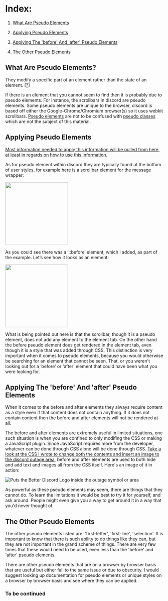 <h1>Index:</h1>

1) <a href="#WhatAreSE">What Are Pseudo Elements</a>

2) <a href="#ApplyingPE">Applying Pseudo Elements</a>

3) <a href="#ApplyingBA">Applying The 'before' And 'after' Pseudo Elements</a>

4) <a href="#OtherPE">The Other Pseudo Elements</a>

<a name="WhatAreSE"><h2>What Are Pseudo Elements?</h2></a>

They modify a specific part of an element rather than the state of an element. <a href="https://www.w3schools.com/css/css_pseudo_elements.asp" target="_blank">[?]</a>
  
If there is an element that you cannot seem to find then it is probably due to pseudo elements. For instance, the scrollbars in discord are pseudo elements. Some pseudo elements are unique to the browser, discord is based off either the Google-Chrome/Chromium browser(s) so it uses webkit scrollbars. <a href="https://www.w3schools.com/css/css_pseudo_elements.asp" target="_blank">Pseudo elements</a> are not to be confused with <a href="https://www.w3schools.com/css/css_pseudo_classes.asp" target="_blank">pseudo classes</a> which are not the subject of this material.

<a name="ApplyingPE"><h2>Applying Pseudo Elements</h2></a>

<a href="https://www.w3schools.com/css/css_pseudo_elements.asp">Most information needed to apply this information will be pulled from here, at least in regards on how to use this information.</a>

As for pseudo element within discord they are typically found at the bottom of user styles, for example here is a scrollbar element for the message wrapper:

<img src="https://raw.githubusercontent.com/CompletelyUnbelievable/ThemeResource/master/BetterDiscord101/PseudoCSS/Images/PseudoElementExample.png" height="200px">

As you could see there was a ‘::before’ element, which I added, as part of the example. Let’s see how it looks as an element:

<img src="https://raw.githubusercontent.com/CompletelyUnbelievable/ThemeResource/master/BetterDiscord101/PseudoCSS/Images/PseudoElementExample2.png" height="200px">

What is being pointed out here is that the scrollbar, though it is a pseudo element, does not add any element to the element tab. On the other hand the before pseudo element does get rendered in the element tab, even though it is a style that was added through CSS. This distinction is very important when it comes to pseudo elements, because you would otherwise be searching for an element that cannot be seen. That, or you weren't looking out for a ‘before’ or ‘after’ element that could have been what you were looking for.

<a name="ApplyingBA"><h2>Applying The 'before' And 'after' Pseudo Elements</h2></a>

When it comes to the before and after elements they always require content as a style even if that content does not contain anything. If it does not contain content then the before and after elements will not be rendered at all.

The before and after elements are extremely useful in limited situations, one such situation is when you are confined to only modifing the CSS or making a JavaScript plugin. Since JavaScript requires more from the developer, whatever can be done through CSS alone will be done through CSS. <a href="https://github.com/CompletelyUnbelievable/ThemeResource/blob/master/ChangeOutage/raw/Outage.css">Take a look at the CSS I wrote to change both the contents and insert an image to the discord outage area</a>, before and after elements are used to both hide and add text and images all from the CSS itself. Here's an image of it in action:

![Puts the Better Discord Logo inside the outage symbol or area](https://raw.githubusercontent.com/CompletelyUnbelievable/ThemeResource/master/ChangeOutage/Images/image.png)

As powerful as these pseudo elements may seem, there are things that they cannot do. To learn the limitations it would be best to try it for yourself, and ask around. People might even give you a way to get around it in a way that you'd never thought of.

<a name="OtherPE"><h2>The Other Pseudo Elements</h2></a>

The other pseudo elements listed are: 'first-letter', 'first-line', 'selection'. It is important to know that there is such ability to do things like they can, but they are not important in the grand scheme of things. There are very few times that these would need to be used, even less than the 'before' and 'after' pseudo elements.

There are other pseudo elements that are on a browser by browser basis that are useful but either fall to the same issue or due to obscurity. I would suggest looking up documentation for pseudo elements or unique styles on a browser by browser basis and see where they can be applied.

<h3>To be continued</h3>
